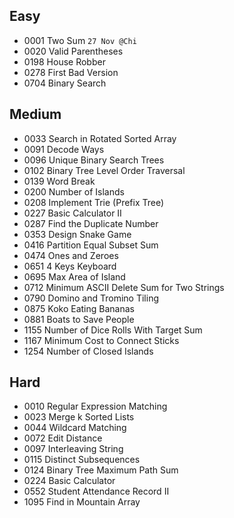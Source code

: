## Easy
 * 0001	Two Sum `27 Nov @Chi`
 * 0020 Valid Parentheses
 * 0198 House Robber
 * 0278 First Bad Version 
 * 0704 Binary Search
## Medium
 * 0033 Search in Rotated Sorted Array
 * 0091 Decode Ways
 * 0096 Unique Binary Search Trees
 * 0102 Binary Tree Level Order Traversal
 * 0139 Word Break
 * 0200 Number of Islands
 * 0208 Implement Trie (Prefix Tree)
 * 0227 Basic Calculator II
 * 0287 Find the Duplicate Number
 * 0353 Design Snake Game
 * 0416 Partition Equal Subset Sum
 * 0474 Ones and Zeroes
 * 0651 4 Keys Keyboard
 * 0695 Max Area of Island
 * 0712 Minimum ASCII Delete Sum for Two Strings
 * 0790 Domino and Tromino Tiling
 * 0875 Koko Eating Bananas 
 * 0881 Boats to Save People
 * 1155 Number of Dice Rolls With Target Sum 
 * 1167 Minimum Cost to Connect Sticks
 * 1254 Number of Closed Islands

## Hard
 * 0010 Regular Expression Matching
 * 0023 Merge k Sorted Lists
 * 0044 Wildcard Matching
 * 0072 Edit Distance
 * 0097 Interleaving String 
 * 0115 Distinct Subsequences
 * 0124 Binary Tree Maximum Path Sum 
 * 0224 Basic Calculator
 * 0552 Student Attendance Record II
 * 1095 Find in Mountain Array

 
